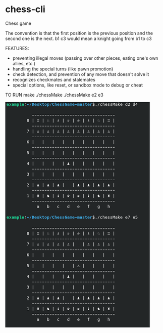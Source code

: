 # chess-cli
Chess game

The convention is that the first position is the previous position and the second one is the next.
 b1 c3 would mean a knight going from b1 to c3

FEATURES:
* preventing illegal moves (passing over other pieces, eating one's own allies, etc.)
* handling the special turns (like pawn promotion)
* check detection, and prevention of any move that doesn't solve it
* recognizes checkmates and stalemates
* special options, like reset, or sandbox mode to debug or cheat

TO RUN
make
./chessMake
./chessMake e2 e3

![Alt text](./screenshot.png)